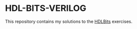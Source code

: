 # HDL-BITS-VERILOG
This repository contains my solutions to the [HDLBits](https://hdlbits.01xz.net/wiki/Main_Page) exercises.
